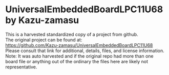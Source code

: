 
# UniversalEmbeddedBoardLPC11U68 by Kazu-zamasu  
This is a harvested standardized copy of a project from github.  
The original project can be found at:  
https://github.com/Kazu-zamasu/UniversalEmbeddedBoardLPC11U68  
Please consult that link for additional, details, files, and license information.  
Note: It was auto harvested and if the original repo had more than one board file or anything out of the ordinary the files here are likely not representative.  
    